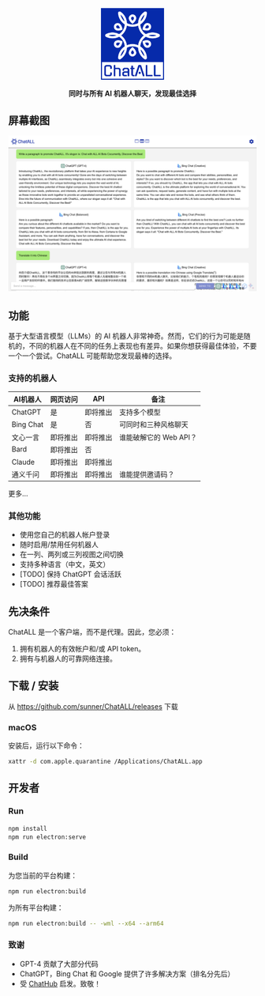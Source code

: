 <div align="center">
   <img src="src/assets/logo-cover.png" width=128></img>
   <p><strong>同时与所有 AI 机器人聊天，发现最佳选择</strong></p>
</div>

## 屏幕截图

![Screenshot](screenshots/screenshot-1.png?raw=true)

## 功能

基于大型语言模型（LLMs）的 AI 机器人非常神奇。然而，它们的行为可能是随机的，不同的机器人在不同的任务上表现也有差异。如果你想获得最佳体验，不要一个一个尝试。ChatALL 可能帮助您发现最棒的选择。

### 支持的机器人

| AI机器人       | 网页访问  | API         | 备注                                    |
|----------------|-------------|-------------|---------------------------------------|
| ChatGPT        | 是          | 即将推出     | 支持多个模型                           |
| Bing Chat      | 是          | 否          | 可同时和三种风格聊天                       |
| 文心一言    | 即将推出     | 即将推出     | 谁能破解它的 Web API？                   |
| Bard           | 即将推出     | 否          |                                       |
| Claude         | 即将推出     | 即将推出     |                                       |
| 通义千问 | 即将推出     | 即将推出     | 谁能提供邀请码？                         |

更多...

### 其他功能

* 使用您自己的机器人帐户登录
* 随时启用/禁用任何机器人
* 在一列、两列或三列视图之间切换
* 支持多种语言（中文，英文）
* [TODO] 保持 ChatGPT 会话活跃
* [TODO] 推荐最佳答案

## 先决条件

ChatALL 是一个客户端，而不是代理。因此，您必须：

1. 拥有机器人的有效帐户和/或 API token。
2. 拥有与机器人的可靠网络连接。

## 下载 / 安装

从 https://github.com/sunner/ChatALL/releases 下载

### macOS

安装后，运行以下命令：

```bash
xattr -d com.apple.quarantine /Applications/ChatALL.app

```

## 开发者

### Run

```bash
npm install
npm run electron:serve
```

### Build

为您当前的平台构建：
```bash
npm run electron:build
```

为所有平台构建：
```bash
npm run electron:build -- -wml --x64 --arm64
```

###  致谢

* GPT-4 贡献了大部分代码
* ChatGPT，Bing Chat 和 Google 提供了许多解决方案（排名分先后）
* 受 [ChatHub](https://github.com/chathub-dev/chathub) 启发。致敬！
